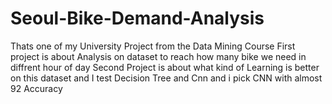 # Seoul-Bike-Demand-Analysis
Thats one of my University Project from the Data Mining Course
First project is about Analysis on dataset to reach how many bike we need in diffrent hour of day
Second Project is about what kind of Learning is better on this dataset and I test Decision Tree and Cnn and i pick CNN with almost 92 Accuracy
